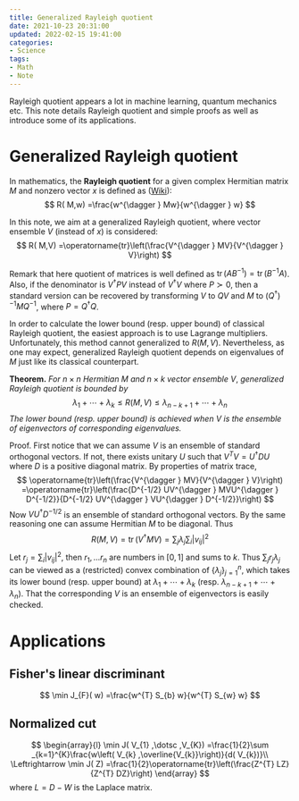 ```yaml
---
title: Generalized Rayleigh quotient
date: 2021-10-23 20:31:00
updated: 2022-02-15 19:41:00
categories:
- Science
tags:
- Math
- Note
---
```


Rayleigh quotient appears a lot in machine learning, quantum mechanics etc. This note details Rayleigh quotient and simple proofs as well as introduce some of its applications.

<!-- more -->

# Generalized Rayleigh quotient

In mathematics, the **Rayleigh quotient** for a given complex Hermitian matrix $M$ and nonzero vector $x$ is defined as ([Wiki](https://en.wikipedia.org/wiki/Rayleigh_quotient)):
$$
R( M,w) =\frac{w^{\dagger } Mw}{w^{\dagger } w}
$$

In this note, we aim at a generalized Rayleigh quotient, where vector ensemble $V$ (instead of $x$) is considered:
$$
R( M,V) =\operatorname{tr}\left(\frac{V^{\dagger } MV}{V^{\dagger } V}\right)
$$

Remark that here quotient of matrices is well defined as $\operatorname{tr}(AB^{-1})=\operatorname{tr}(B^{-1}A)$. Also, if the denominator is $V^{\dagger } PV$ instead of $V^{\dagger } V$ where $P\succ 0$, then a standard version can be recovered by transforming $V$ to $QV$ and $M$ to $\left( Q^{\dagger }\right)^{-1} MQ^{-1}$, where $P=Q^{\dagger } Q$.

In order to calculate the lower bound (resp. upper bound) of classical Rayleigh quotient, the easiest approach is to use Lagrange multipliers. Unfortunately, this method cannot generalized to $R(M,V)$. Nevertheless, as one may expect, generalized Rayleigh quotient depends on eigenvalues of $M$ just like its classical counterpart.

**Theorem.** *For* $n\times n$ *Hermitian* $M$ *and* $n\times k$ *vector ensemble* $V$, *generalized Rayleigh quotient is bounded by*
$$
\lambda _{1} +\cdots +\lambda _{k} \leqslant R( M,V) \leqslant \lambda _{n-k+1} +\cdots +\lambda _{n}
$$
*The lower bound (resp. upper bound) is achieved when* $V$ *is the ensemble of eigenvectors of corresponding eigenvalues.*

Proof. First notice that we can assume $V$ is an ensemble of standard orthogonal vectors. If not, there exists unitary $U$ such that $V^{T} V=U^{\dagger } DU$ where $D$ is a positive diagonal matrix. By properties of matrix trace,
$$
\operatorname{tr}\left(\frac{V^{\dagger } MV}{V^{\dagger } V}\right) =\operatorname{tr}\left(\frac{D^{-1/2} UV^{\dagger } MVU^{\dagger } D^{-1/2}}{D^{-1/2} UV^{\dagger } VU^{\dagger } D^{-1/2}}\right)
$$
Now $VU^{\dagger } D^{-1/2}$ is an ensemble of standard orthogonal vectors.
By the same reasoning one can assume Hermitian $M$ to be diagonal. Thus
$$
R( M,V) =\operatorname{tr}\left( V^{\dagger } MV\right) =\sum _{j} \lambda _{j}\sum _{i} |v_{ij} |^{2}
$$
Let $r_{j} =\sum _{i} |v_{ij} |^{2}$, then $r_{1} ,\dotsc r_{n}$ are numbers in $[ 0,1]$ and sums to $k$. Thus $\sum _{j} r_{j} \lambda _{j}$ can be viewed as a (restricted) convex combination of $\{\lambda _{j}\}_{j=1}^{n}$, which takes its lower bound (resp. upper bound) at $\lambda _{1} +\cdots +\lambda _{k}$ (resp. $\lambda _{n-k+1} +\cdots +\lambda _{n}$). That the corresponding $V$ is an ensemble of eigenvectors is easily checked.

# Applications

## Fisher's linear discriminant

$$
\min J_{F}( w) =\frac{w^{T} S_{b} w}{w^{T} S_{w} w}
$$

## Normalized cut

$$
\begin{array}{l} \min J( V_{1} ,\dotsc ,V_{K}) =\frac{1}{2}\sum _{k=1}^{K}\frac{w\left( V_{k} ,\overline{V_{k}}\right)}{d( V_{k})}\\ \Leftrightarrow \min J( Z) =\frac{1}{2}\operatorname{tr}\left(\frac{Z^{T} LZ}{Z^{T} DZ}\right) \end{array}
$$
where $L=D-W$ is the Laplace matrix.